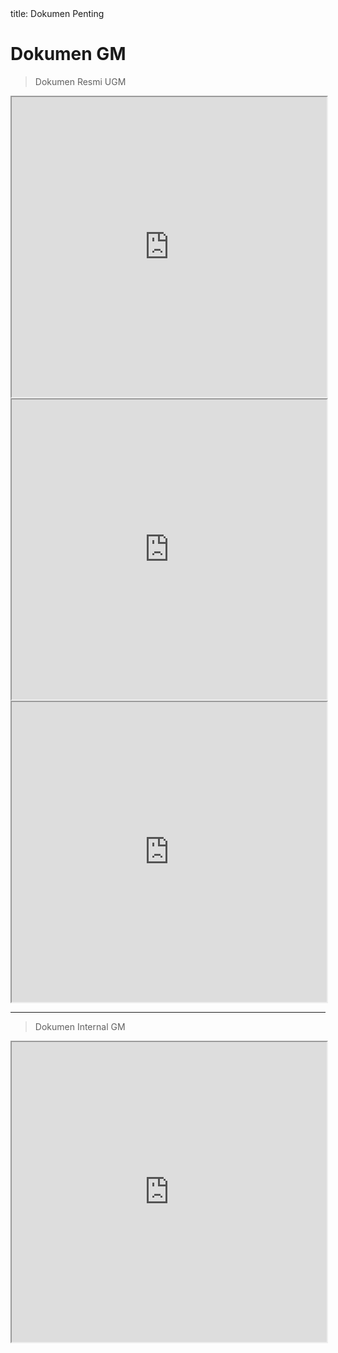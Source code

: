<frontmatter>
  title: Dokumen Penting
</frontmatter>


<br>

# Dokumen GM

> Dokumen Resmi UGM

<panel header="Jadwal KKN-PPM UGM Tahun 2025" minimized >
<iframe src="https://drive.google.com/file/d/1c5AHGdtLzRbv37MbtDz0mJ-nNb-Sc_Rq/preview" width="100%" height="480" allow="autoplay"></iframe>
</panel>
<br>
<panel header="Surat Rekomendasi BRIDA Bali" minimized >
<iframe src="https://drive.google.com/file/d/19Z0M-nr1PSIXcA1eLGfijMeEMnNcVOhV/preview" width="100%" height="480" allow="autoplay"></iframe>
</panel>
<br> 
<panel header="Pembekalan KKN" minimized >
<iframe src="https://drive.google.com/file/d/1bfuVYPBaxUwQoas4tOCtHPenTs4pfFSd/preview" width="100%" height="480" allow="autoplay"></iframe>

---

> Dokumen Internal GM

<panel header="PPT Gantari Mengwi 2025" minimized >
<iframe src="https://drive.google.com/file/d/1-t-5sA7dQ5xikD4tdKNPt-F1UIyQptfL/preview" width="100%" height="480" allow="autoplay"></frame>
<br>
<panel header=">



---

> Link 

<a class="btn drive-kkn" href="https://drive.google.com/drive/folders/10YYTPDvMX12c3Q0YCX7HRuGArUvvdeX4" target="_blank" role="button">Drive KKN</a>

